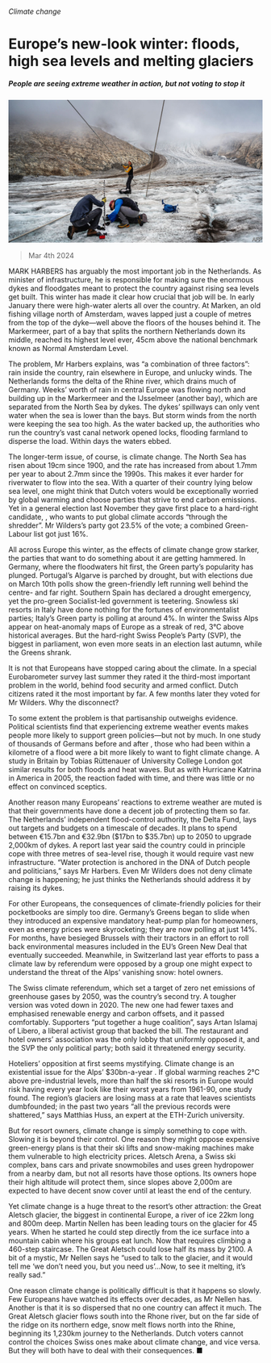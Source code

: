 ###### Climate change

# Europe’s new-look winter: floods, high sea levels and melting glaciers 

##### People are seeing extreme weather in action, but not voting to stop it 

![image](images/20240309_EUP001.jpg) 

> Mar 4th 2024 

MARK HARBERS has arguably the most important job in the Netherlands. As minister of infrastructure, he is responsible for making sure the enormous dykes and floodgates meant to protect the country against rising sea levels get built. This winter has made it clear how crucial that job will be. In early January there were high-water alerts all over the country. At Marken, an old fishing village north of Amsterdam, waves lapped just a couple of metres from the top of the dyke—well above the floors of the houses behind it. The Markermeer, part of a bay that splits the northern Netherlands down its middle, reached its highest level ever, 45cm above the national benchmark known as Normal Amsterdam Level.

The problem, Mr Harbers explains, was “a combination of three factors”: rain inside the country, rain elsewhere in Europe, and unlucky winds. The Netherlands forms the delta of the Rhine river, which drains much of Germany. Weeks’ worth of rain in central Europe was flowing north and building up in the Markermeer and the IJsselmeer (another bay), which are separated from the North Sea by dykes. The dykes’ spillways can only vent water when the sea is lower than the bays. But storm winds from the north were keeping the sea too high. As the water backed up, the authorities who run the country’s vast canal network opened locks, flooding farmland to disperse the load. Within days the waters ebbed.

The longer-term issue, of course, is climate change. The North Sea has risen about 19cm since 1900, and the rate has increased from about 1.7mm per year to about 2.7mm since the 1990s. This makes it ever harder for riverwater to flow into the sea. With a quarter of their country lying below sea level, one might think that Dutch voters would be exceptionally worried by global warming and choose parties that strive to end carbon emissions. Yet in a general election last November they gave first place to a hard-right candidate, , who wants to put global climate accords “through the shredder”. Mr Wilders’s party got 23.5% of the vote; a combined Green-Labour list got just 16%.

All across Europe this winter, as the effects of climate change grow starker, the parties that want to do something about it are getting hammered. In Germany, where the floodwaters hit first, the Green party’s popularity has plunged. Portugal’s Algarve is parched by drought, but with elections due on March 10th polls show the green-friendly left running well behind the centre- and far right. Southern Spain has declared a drought emergency, yet the pro-green Socialist-led government is teetering. Snowless ski resorts in Italy have done nothing for the fortunes of environmentalist parties; Italy’s Green party is polling at around 4%. In winter the Swiss Alps appear on heat-anomaly maps of Europe as a streak of red, 3°C above historical averages. But the hard-right Swiss People’s Party (SVP), the biggest in parliament, won even more seats in an election last autumn, while the Greens shrank.

It is not that Europeans have stopped caring about the climate. In a special Eurobarometer survey last summer they rated it the third-most important problem in the world, behind food security and armed conflict. Dutch citizens rated it the most important by far. A few months later they voted for Mr Wilders. Why the disconnect?

To some extent the problem is that partisanship outweighs evidence. Political scientists find that experiencing extreme weather events makes people more likely to support green policies—but not by much. In one study of thousands of Germans before and after , those who had been within a kilometre of a flood were a bit more likely to want to fight climate change. A study in Britain by Tobias Rüttenauer of University College London got similar results for both floods and heat waves. But as with Hurricane Katrina in America in 2005, the reaction faded with time, and there was little or no effect on convinced sceptics.

Another reason many Europeans’ reactions to extreme weather are muted is that their governments have done a decent job of protecting them so far. The Netherlands’ independent flood-control authority, the Delta Fund, lays out targets and budgets on a timescale of decades. It plans to spend between €15.7bn and €32.9bn ($17bn to $35.7bn) up to 2050 to upgrade 2,000km of dykes. A report last year said the country could in principle cope with three metres of sea-level rise, though it would require vast new infrastructure. “Water protection is anchored in the DNA of Dutch people and politicians,” says Mr Harbers. Even Mr Wilders does not deny climate change is happening; he just thinks the Netherlands should address it by raising its dykes.

For other Europeans, the consequences of climate-friendly policies for their pocketbooks are simply too dire. Germany’s Greens began to slide when they introduced an expensive mandatory heat-pump plan for homeowners, even as energy prices were skyrocketing; they are now polling at just 14%. For months,  have besieged Brussels with their tractors in an effort to roll back environmental measures included in the EU’s Green New Deal that eventually succeeded. Meanwhile, in Switzerland last year efforts to pass a climate law by referendum were opposed by a group one might expect to understand the threat of the Alps’ vanishing snow: hotel owners.

The Swiss climate referendum, which set a target of zero net emissions of greenhouse gases by 2050, was the country’s second try. A tougher version was voted down in 2020. The new one had fewer taxes and emphasised renewable energy and carbon offsets, and it passed comfortably. Supporters “put together a huge coalition”, says Artan Islamaj of Libero, a liberal activist group that backed the bill. The restaurant and hotel owners’ association was the only lobby that uniformly opposed it, and the SVP the only political party; both said it threatened energy security.

Hoteliers’ opposition at first seems mystifying. Climate change is an existential issue for the Alps’ $30bn-a-year . If global warming reaches 2°C above pre-industrial levels, more than half the ski resorts in Europe would risk having every year look like their worst years from 1961-90, one study found. The region’s glaciers are losing mass at a rate that leaves scientists dumbfounded; in the past two years “all the previous records were shattered,” says Matthias Huss, an expert at the ETH-Zurich university.

But for resort owners, climate change is simply something to cope with. Slowing it is beyond their control. One reason they might oppose expensive green-energy plans is that their ski lifts and snow-making machines make them vulnerable to high electricity prices. Aletsch Arena, a Swiss ski complex, bans cars and private snowmobiles and uses green hydropower from a nearby dam, but not all resorts have those options. Its owners hope their high altitude will protect them, since slopes above 2,000m are expected to have decent snow cover until at least the end of the century. 

Yet climate change is a huge threat to the resort’s other attraction: the Great Aletsch glacier, the biggest in continental Europe, a river of ice 22km long and 800m deep. Martin Nellen has been leading tours on the glacier for 45 years. When he started he could step directly from the ice surface into a mountain cabin where his groups eat lunch. Now that requires climbing a 460-step staircase. The Great Aletsch could lose half its mass by 2100. A bit of a mystic, Mr Nellen says he “used to talk to the glacier, and it would tell me ‘we don’t need you, but you need us’...Now, to see it melting, it’s really sad.”

One reason climate change is politically difficult is that it happens so slowly. Few Europeans have watched its effects over decades, as Mr Nellen has. Another is that it is so dispersed that no one country can affect it much. The Great Aletsch glacier flows south into the Rhone river, but on the far side of the ridge on its northern edge, snow melt flows north into the Rhine, beginning its 1,230km journey to the Netherlands. Dutch voters cannot control the choices Swiss ones make about climate change, and vice versa. But they will both have to deal with their consequences. ■


